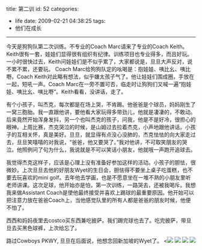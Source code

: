 title: 第二训
id: 52
categories:
  - life
date: 2009-02-21 04:38:25
tags:
  - 他们在成长
---

今天是狗狗队第二次训练。不专业的Coach Marc请来了专业的Coach Keith。
Keith很有一套，娃娃们显得很有组织有纪律。训练项目也专业得多，而且好玩。
一小时很快过去，Keith问娃娃们是不似乎累了，大家都说是，旦旦大声反对，说不累不累，还要玩。
Coach Marc给狗狗队定的吆喝是：抱娃娃、咦比幺、咦比嘢。Coach Keith对此略有想法，似乎嫌太孩子气了。他让娃娃们围成圈，手放在一起，短吼一声。Coach Marc在一旁不置可否，临走时让狗狗们又喊一遍“抱娃娃、咦比幺、咦比嘢”。Keith看看，没讲话，走了。

有个小孩子，叫杰克，每次都是在场上哭，不肯踢。他爸爸是个球员，妈妈刚生了一窝三胞胎。我一直跟他讲，要他看大家玩得多带劲儿，他就是凄凄的，不敢动。后来竟然开始浑身发抖，另一个也叫杰克的孩子，问我，他是不是好冷，很担心的眼神。上周比赛，杰克哭泣的时候，是山姆过去拉着杰克，小声地跟他讲话。小孩子的互相关怀，真是美好。旦旦，就显得有点没心没肺的，杰克怯怯的向大家走过去，旦旦笑嘻嘻的对我说，“爸爸，他又要哭了。”我对他讲，不可取笑朋友的哭泣。他照例问了句为什么，我说就是不可以笑话小朋友，他就哦一声跑开追球去。

我觉得杰克这样子，应该是心理上没有准备好参加这样的活动。小孩子的胆怯，很微妙。上次旦旦去他的好朋友Wyet的生日会，胆怯得不要坐上桌子吃蛋糕，也不要去玩喜欢的mini golf。去年他去学画，也是不愿意坐在一堆不熟的小朋友里听老师讲课。这次足球，他开始亦是怕，第一次训练，一路哭去，还被我喝斥。我想我来做Assistant Coach是使他最终接受并喜欢上踢球的最重要原因。他开始可以把注意力放在爸爸Coach上，当他感觉队里的所有人都是爸爸的朋友时候，他便不怕了。

西西和妈妈夜里去costco买东西兼吃披萨。我们踢完球也去了。吃完披萨，带旦旦去买黑色球裤，上次给忘了。

路过Cowboys PKWY, 旦旦在后面说，他想念回新加坡的Wyet了。
<[![](http://papasocean.files.wordpress.com/2009/02/atomic_dogs_2nd_practice1.jpg?w=300)](http://papasocean.files.wordpress.com/2009/02/atomic_dogs_2nd_practice1.jpg?w=300)
[![](http://papasocean.files.wordpress.com/2009/02/atomic_dogs_2nd_practice3.jpg?w=300)](http://papasocean.files.wordpress.com/2009/02/atomic_dogs_2nd_practice3.jpg?w=300)
[![](http://papasocean.files.wordpress.com/2009/02/atomic_dogs_2nd_practice2.jpg?w=300)](http://papasocean.files.wordpress.com/2009/02/atomic_dogs_2nd_practice2.jpg?w=300)
[![](http://papasocean.files.wordpress.com/2009/02/pizza.jpg?w=300)](http://papasocean.files.wordpress.com/2009/02/pizza.jpg?w=300)
